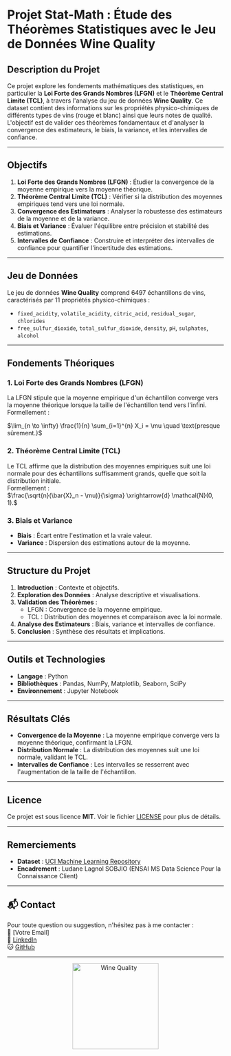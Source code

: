 # Projet Stat-Math : Étude des Théorèmes Statistiques avec le Jeu de Données Wine Quality

## Description du Projet
Ce projet explore les fondements mathématiques des statistiques, en particulier la **Loi Forte des Grands Nombres (LFGN)** et le **Théorème Central Limite (TCL)**, à travers l'analyse du jeu de données **Wine Quality**. Ce dataset contient des informations sur les propriétés physico-chimiques de différents types de vins (rouge et blanc) ainsi que leurs notes de qualité. L'objectif est de valider ces théorèmes fondamentaux et d'analyser la convergence des estimateurs, le biais, la variance, et les intervalles de confiance.

---

## Objectifs
1. **Loi Forte des Grands Nombres (LFGN)** : Étudier la convergence de la moyenne empirique vers la moyenne théorique.
2. **Théorème Central Limite (TCL)** : Vérifier si la distribution des moyennes empiriques tend vers une loi normale.
3. **Convergence des Estimateurs** : Analyser la robustesse des estimateurs de la moyenne et de la variance.
4. **Biais et Variance** : Évaluer l'équilibre entre précision et stabilité des estimations.
5. **Intervalles de Confiance** : Construire et interpréter des intervalles de confiance pour quantifier l'incertitude des estimations.

---

## Jeu de Données
Le jeu de données **Wine Quality** comprend 6497 échantillons de vins, caractérisés par 11 propriétés physico-chimiques :
- `fixed_acidity`, `volatile_acidity`, `citric_acid`, `residual_sugar`, `chlorides`
- `free_sulfur_dioxide`, `total_sulfur_dioxide`, `density`, `pH`, `sulphates`, `alcohol`


---

## Fondements Théoriques
### 1. **Loi Forte des Grands Nombres (LFGN)**
La LFGN stipule que la moyenne empirique d'un échantillon converge vers la moyenne théorique lorsque la taille de l'échantillon tend vers l'infini.  
Formellement :  

$\lim_{n \to \infty} \frac{1}{n} \sum_{i=1}^{n} X_i = \mu \quad \text{presque sûrement.}$

### 2. **Théorème Central Limite (TCL)**
Le TCL affirme que la distribution des moyennes empiriques suit une loi normale pour des échantillons suffisamment grands, quelle que soit la distribution initiale.  
Formellement :  
$\frac{\sqrt{n}(\bar{X}_n - \mu)}{\sigma} \xrightarrow{d} \mathcal{N}(0, 1).$

### 3. **Biais et Variance**
- **Biais** : Écart entre l'estimation et la vraie valeur.
- **Variance** : Dispersion des estimations autour de la moyenne.

---

## Structure du Projet
1. **Introduction** : Contexte et objectifs.
2. **Exploration des Données** : Analyse descriptive et visualisations.
3. **Validation des Théorèmes** :
   - LFGN : Convergence de la moyenne empirique.
   - TCL : Distribution des moyennes et comparaison avec la loi normale.
4. **Analyse des Estimateurs** : Biais, variance et intervalles de confiance.
5. **Conclusion** : Synthèse des résultats et implications.

---

##  Outils et Technologies
- **Langage** : Python
- **Bibliothèques** : Pandas, NumPy, Matplotlib, Seaborn, SciPy
- **Environnement** : Jupyter Notebook

---

## Résultats Clés
- **Convergence de la Moyenne** : La moyenne empirique converge vers la moyenne théorique, confirmant la LFGN.
- **Distribution Normale** : La distribution des moyennes suit une loi normale, validant le TCL.
- **Intervalles de Confiance** : Les intervalles se resserrent avec l'augmentation de la taille de l'échantillon.

---

##  Licence
Ce projet est sous licence **MIT**. Voir le fichier [LICENSE](LICENSE) pour plus de détails.

---

## Remerciements
- **Dataset** : [UCI Machine Learning Repository](https://archive.ics.uci.edu/ml/datasets/Wine+Quality)
- **Encadrement** : Ludane Lagnol SOBJIO (ENSAI MS Data Science Pour la Connaissance Client)

---

## 📬 Contact
Pour toute question ou suggestion, n'hésitez pas à me contacter :  
📧 [Votre Email]  
🔗 [LinkedIn](https://www.linkedin.com/in/lagnol-sobjio)  
🐱 [GitHub](https://github.com/sobjiolagnol)  

---

<div align="center">
  <img src="https://thumbs.dreamstime.com/b/graphique-de-gestion-17998087.jpg" alt="Wine Quality" width="200"/>
</div>

